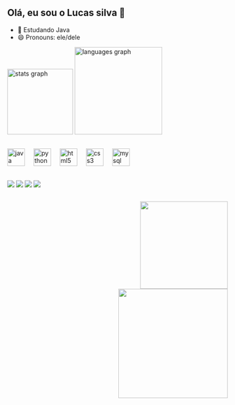 ## Olá, eu sou o Lucas silva 🤗

- 🌱 Estudando Java
- 😄 Pronouns: ele/dele
<div align="left">
  <img src="https://github-readme-stats.vercel.app/api?username=luquinhasXis&hide_title=false&hide_rank=false&show_icons=true&include_all_commits=true&count_private=true&disable_animations=false&theme=dracula&locale=en&hide_border=false&order=1" height="150" alt="stats graph"  />
  <img src="https://github-readme-stats.vercel.app/api/top-langs?username=luquinhasXis&locale=en&hide_title=false&layout=compact&card_width=320&langs_count=5&theme=dracula&hide_border=false&order=2" height="200" alt="languages graph"  />
</div>

##

<div align="left">
  <img src="https://cdn.jsdelivr.net/gh/devicons/devicon/icons/java/java-original-wordmark.svg" height="40" alt="java logo"  />
  <img width="12" />
  <img src="https://cdn.jsdelivr.net/gh/devicons/devicon/icons/python/python-original-wordmark.svg" height="40" alt="python logo"  />
  <img width="12" />
  <img src="https://cdn.jsdelivr.net/gh/devicons/devicon/icons/html5/html5-original.svg" height="40" alt="html5 logo"  />
  <img width="12" />
  <img src="https://cdn.jsdelivr.net/gh/devicons/devicon/icons/css3/css3-original.svg" height="40" alt="css3 logo"  />
  <img width="12" />
  <img src="https://cdn.jsdelivr.net/gh/devicons/devicon/icons/mysql/mysql-original-wordmark.svg" height="40" alt="mysql logo"  />
</div>

##
<div>  
  <a href="https://www.instagram.com/lucas_xis/" target="_blank"><img src="https://img.shields.io/badge/-Instagram-%23E4405F?style=for-the-badge&logo=instagram&logoColor=white" target="_blank"></a>
 <a href="Discordapp.com/users/464794192091021334" target="_blank"><img src="https://img.shields.io/badge/Discord-7289DA?style=for-the-badge&logo=discord&logoColor=white" target="_blank"></a> 
  <a href = "mailto:ls609464@gmail.com"><img src="https://img.shields.io/badge/-Gmail-%23333?style=for-the-badge&logo=gmail&logoColor=white" target="_blank"></a>
  <a href="https://www.linkedin.com/in/lucas-silva-78a895236/" target="_blank"><img src="https://img.shields.io/badge/-LinkedIn-%230077B5?style=for-the-badge&logo=linkedin&logoColor=white" target="_blank"></a> 
  
</div>

##

<div align="right">
  <img height="200" src="https://i.pinimg.com/originals/d8/1a/41/d81a418a482deab96ce40a900621809a.gif"  />
</div>
<div align="right">
  <img height="250" src="https://i.pinimg.com/originals/d8/1a/41/d81a418a482deab96ce40a900621809a.gif"  />
</div>

